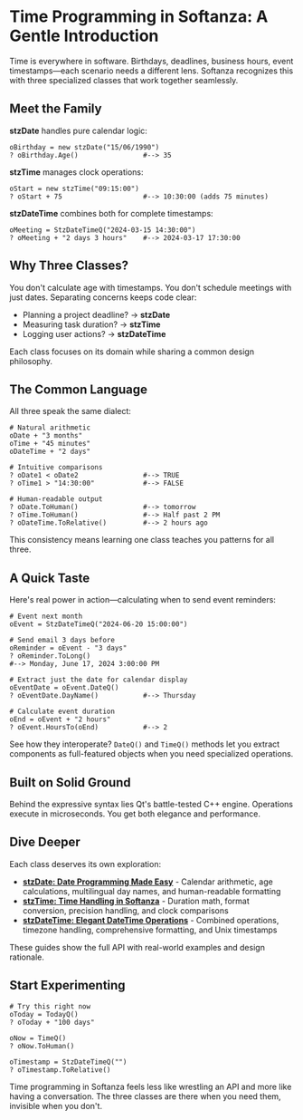 # Time Programming in Softanza: A Gentle Introduction

Time is everywhere in software. Birthdays, deadlines, business hours, event timestamps—each scenario needs a different lens. Softanza recognizes this with three specialized classes that work together seamlessly.

## Meet the Family

**stzDate** handles pure calendar logic:
```ring
oBirthday = new stzDate("15/06/1990")
? oBirthday.Age()                #--> 35
```

**stzTime** manages clock operations:
```ring
oStart = new stzTime("09:15:00")
? oStart + 75                    #--> 10:30:00 (adds 75 minutes)
```

**stzDateTime** combines both for complete timestamps:
```ring
oMeeting = StzDateTimeQ("2024-03-15 14:30:00")
? oMeeting + "2 days 3 hours"    #--> 2024-03-17 17:30:00
```

## Why Three Classes?

You don't calculate age with timestamps. You don't schedule meetings with just dates. Separating concerns keeps code clear:

- Planning a project deadline? → **stzDate**
- Measuring task duration? → **stzTime**  
- Logging user actions? → **stzDateTime**

Each class focuses on its domain while sharing a common design philosophy.

## The Common Language

All three speak the same dialect:

```ring
# Natural arithmetic
oDate + "3 months"
oTime + "45 minutes"
oDateTime + "2 days"

# Intuitive comparisons
? oDate1 < oDate2                #--> TRUE
? oTime1 > "14:30:00"            #--> FALSE

# Human-readable output
? oDate.ToHuman()                #--> tomorrow
? oTime.ToHuman()                #--> Half past 2 PM
? oDateTime.ToRelative()         #--> 2 hours ago
```

This consistency means learning one class teaches you patterns for all three.

## A Quick Taste

Here's real power in action—calculating when to send event reminders:

```ring
# Event next month
oEvent = StzDateTimeQ("2024-06-20 15:00:00")

# Send email 3 days before
oReminder = oEvent - "3 days"
? oReminder.ToLong()
#--> Monday, June 17, 2024 3:00:00 PM

# Extract just the date for calendar display
oEventDate = oEvent.DateQ()
? oEventDate.DayName()           #--> Thursday

# Calculate event duration
oEnd = oEvent + "2 hours"
? oEvent.HoursTo(oEnd)           #--> 2
```

See how they interoperate? `DateQ()` and `TimeQ()` methods let you extract components as full-featured objects when you need specialized operations.

## Built on Solid Ground

Behind the expressive syntax lies Qt's battle-tested C++ engine. Operations execute in microseconds. You get both elegance and performance.

## Dive Deeper

Each class deserves its own exploration:

- **[stzDate: Date Programming Made Easy](../stzdate-date-programming-in-softanza.md)** - Calendar arithmetic, age calculations, multilingual day names, and human-readable formatting
- **[stzTime: Time Handling in Softanza](../stztime-handling-time-in-softanza.md)** - Duration math, format conversion, precision handling, and clock comparisons
- **[stzDateTime: Elegant DateTime Operations](../stzdatetime-guide-narration.md)** - Combined operations, timezone handling, comprehensive formatting, and Unix timestamps

These guides show the full API with real-world examples and design rationale.

## Start Experimenting

```ring
# Try this right now
oToday = TodayQ()
? oToday + "100 days"

oNow = TimeQ()
? oNow.ToHuman()

oTimestamp = StzDateTimeQ("")
? oTimestamp.ToRelative()
```

Time programming in Softanza feels less like wrestling an API and more like having a conversation. The three classes are there when you need them, invisible when you don't.